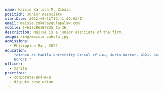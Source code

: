 ```yaml
---
name: Maisie Karissa M. Zabala
position: Junior Associate
startDate: 2022-04-22T16:11:06.634Z
email: maisie.zabala@gulapalaw.com
mobile: (+63)286587835 to 36
description: Maisie is a junior associate of the firm.
image: /img/maisie-zabala.jpg
admissions:
  - Philippine Bar, 2022
education:
  - "Ateneo de Manila University School of Law, Juris Doctor, 2021, Second
    Honors "
offices:
  - manila
practices:
  - corporate-and-m-a
  - dispute-resolution
---
```

